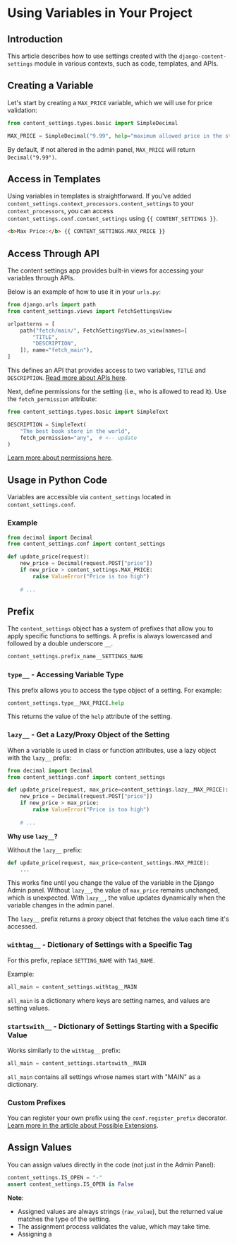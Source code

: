 # Using Variables in Your Project

## Introduction

This article describes how to use settings created with the `django-content-settings` module in various contexts, such as code, templates, and APIs.

## Creating a Variable

Let's start by creating a `MAX_PRICE` variable, which we will use for price validation:

```python
from content_settings.types.basic import SimpleDecimal

MAX_PRICE = SimpleDecimal("9.99", help="maximum allowed price in the store")
```

By default, if not altered in the admin panel, `MAX_PRICE` will return `Decimal("9.99")`.

## Access in Templates

Using variables in templates is straightforward. If you've added `content_settings.context_processors.content_settings` to your `context_processors`, you can access `content_settings.conf.content_settings` using `{{ CONTENT_SETTINGS }}`.

```html
<b>Max Price:</b> {{ CONTENT_SETTINGS.MAX_PRICE }}
```

## Access Through API

The content settings app provides built-in views for accessing your variables through APIs.

Below is an example of how to use it in your `urls.py`:

```python
from django.urls import path
from content_settings.views import FetchSettingsView

urlpatterns = [
    path("fetch/main/", FetchSettingsView.as_view(names=[
        "TITLE",
        "DESCRIPTION",
    ]), name="fetch_main"),
]
```

This defines an API that provides access to two variables, `TITLE` and `DESCRIPTION`. [Read more about APIs here](api.md).

Next, define permissions for the setting (i.e., who is allowed to read it). Use the `fetch_permission` attribute:

```python
from content_settings.types.basic import SimpleText

DESCRIPTION = SimpleText(
    "The best book store in the world",
    fetch_permission="any",  # <-- update
)
```

[Learn more about permissions here](permissions.md).

## Usage in Python Code

Variables are accessible via `content_settings` located in `content_settings.conf`.

### Example

```python
from decimal import Decimal
from content_settings.conf import content_settings

def update_price(request):
    new_price = Decimal(request.POST["price"])
    if new_price > content_settings.MAX_PRICE:
        raise ValueError("Price is too high")
    
    # ...
```

## Prefix

The `content_settings` object has a system of prefixes that allow you to apply specific functions to settings. A prefix is always lowercased and followed by a double underscore `__`.

```python
content_settings.prefix_name__SETTINGS_NAME
```

### `type__` - Accessing Variable Type

This prefix allows you to access the type object of a setting. For example:

```python
content_settings.type__MAX_PRICE.help
```

This returns the value of the `help` attribute of the setting.

### `lazy__` - Get a Lazy/Proxy Object of the Setting

When a variable is used in class or function attributes, use a lazy object with the `lazy__` prefix:

```python
from decimal import Decimal
from content_settings.conf import content_settings

def update_price(request, max_price=content_settings.lazy__MAX_PRICE):
    new_price = Decimal(request.POST["price"])
    if new_price > max_price:
        raise ValueError("Price is too high")
    
    # ...
```

**Why use `lazy__`?**

Without the `lazy__` prefix:

```python
def update_price(request, max_price=content_settings.MAX_PRICE):
    ...
```

This works fine until you change the value of the variable in the Django Admin panel. Without `lazy__`, the value of `max_price` remains unchanged, which is unexpected. With `lazy__`, the value updates dynamically when the variable changes in the admin panel.

The `lazy__` prefix returns a proxy object that fetches the value each time it's accessed.

### `withtag__` - Dictionary of Settings with a Specific Tag

For this prefix, replace `SETTING_NAME` with `TAG_NAME`.

Example:

```python
all_main = content_settings.withtag__MAIN
```

`all_main` is a dictionary where keys are setting names, and values are setting values.

### `startswith__` - Dictionary of Settings Starting with a Specific Value

Works similarly to the `withtag__` prefix:

```python
all_main = content_settings.startswith__MAIN
```

`all_main` contains all settings whose names start with "MAIN" as a dictionary.

### Custom Prefixes

You can register your own prefix using the `conf.register_prefix` decorator. [Learn more in the article about Possible Extensions](extends.md).

## Assign Values

You can assign values directly in the code (not just in the Admin Panel):

```python
content_settings.IS_OPEN = "-"
assert content_settings.IS_OPEN is False
```

**Note**:

- Assigned values are always strings (`raw_value`), but the returned value matches the type of the setting.
- The assignment process validates the value, which may take time.
- Assigning a
